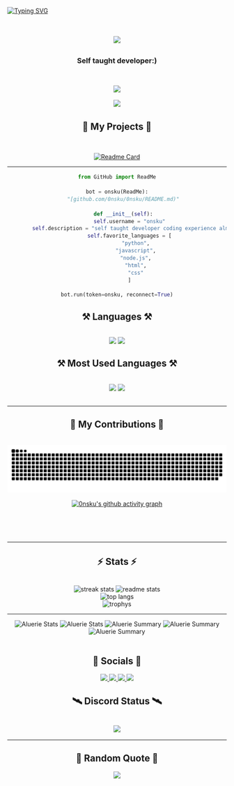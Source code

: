 [![Typing SVG](https://readme-typing-svg.herokuapp.com?font=Kanit&size=35&duration=2000&pause=500&color=F75C5C&width=435&lines=hello+user;welcome+to+my\'+profile)](https://github.com/0nsku/)


<h1 align="center">
    <img src="https://readme-typing-svg.herokuapp.com/?font=Righteous&size=35&center=true&vCenter=true&width=500&height=70&duration=4000&lines=Hi+There!+👋;+I'm+Onsku!;" />
</h1>

<h3 align="center">Self taught developer:)</h3>

<br/>

</p>
<p align="center">  
<img src="https://komarev.com/ghpvc/?username=0nsku">
</p>
 
<div align="center"> 
<img src="https://i.pinimg.com/originals/e2/b0/92/e2b092cf807838772079a06f64dabcce.gif" width="300"/>
  </a>
</div>

<h2 align="center">📁 My Projects 📁</h2>
<br/>
<div align="center">
	
[![Readme Card](https://github-readme-stats.vercel.app/api/pin/?username=0nsku&repo=Kuromi&theme=tokyonight)](https://github.com/0nsku/Kuromi)
<hr/>


```py
from GitHub import ReadMe

bot = onsku(ReadMe):
    "[github.com/0nsku/0nsku/README.md)"

    def __init__(self):
        self.username = "onsku"
        self.description = "self taught developer coding experience almost 5years"
        self.favorite_languages = [
            "python",
            "javascript",
            "node.js",
            "html",
            "css"
        ]

bot.run(token=onsku, reconnect=True)
```
</div>


 
<h2 align="center">⚒️ Languages ⚒️</h2>
<br/>
<div align="center">
    <img src="https://skillicons.dev/icons?i=,html,css,vscode,github,tailwind,git,php,lua" />
    <img src="https://skillicons.dev/icons?i=nodejs,python,javascript,typescript,mongodb,c,java,nextjs,mysql,flask" /><br>
</div>

<h2 align="center">⚒️ Most Used Languages ⚒️</h2>
<br/>
<div align="center">
    <img src="https://skillicons.dev/icons?i=,html,css,php,lua" />
    <img src="https://skillicons.dev/icons?i=nodejs,python,javascript,mysql" /><br>
</div>

<br/>
<hr/>

<div align="center">
  <h2>🐍 My Contributions 🐍</h2>
  <br>
  <img alt="snake eating my contributions" src="https://raw.githubusercontent.com/salesp07/salesp07/output/github-contribution-grid-snake.svg" />
	
  [![0nsku's github activity graph](https://github-readme-activity-graph.vercel.app/graph?username=0nsku&custom_title=Activity%graph&hide_border=true&theme=react-dark)](https://github.com/0nsku/)
  
  <br/><br/><br/>
</div>

<hr/>

<h2 align="center">⚡ Stats ⚡</h2>
<br>
<div align=center>
  <img width=390 src="https://github-readme-streak-stats-salesp07.vercel.app/?user=0nsku&count_private=true&theme=react&border_radius=10" alt="streak stats"/>
  <img width=390 src="https://github-readme-stats-salesp07.vercel.app/api?username=0nsku&count_private=true&show_icons=true&theme=react&rank_icon=github&border_radius=10" alt="readme stats" />
  <br/>
  <img width=325 src="https://github-readme-stats.vercel.app/api/top-langs/?username=0nsku&show_icons=true&hide_border=true&layout=compact&langs_count=8&theme=react&&border_radius=10" alt="top langs" />
  <br/>
  <img src="https://github-profile-trophy.vercel.app/?username=0nsku&theme=darkhub&column=-1&no-bg=true" alt="trophys" />
  <br/>
</div>

<hr/>
<div align=center>

![Aluerie Stats](https://github-profile-summary-cards.vercel.app/api/cards/repos-per-language?username=0nsku&theme=github_dark&count_private=true)
![Aluerie Stats](https://github-profile-summary-cards.vercel.app/api/cards/most-commit-language?username=0nsku&theme=github_dark&count_private=true)
![Aluerie Summary](https://github-profile-summary-cards.vercel.app/api/cards/profile-details?username=0nsku&theme=github_dark&count_private=true)
![Aluerie Summary](https://github-profile-summary-cards.vercel.app/api/cards/stats?username=0nsku&theme=github_dark&count_private=true)
![Aluerie Summary](https://github-profile-summary-cards.vercel.app/api/cards/productive-time?username=0nsku&theme=github_dark)
<br/><br/>

<h2 align="center">📎  Socials  📎</h2>
	<a href="https://instagram.com/onsku.aep">
		<img src="https://img.shields.io/badge/Instagram-informational?style=social&logo=instagram"/>
	</a>
  <a href="https://www.tiktok.com/@0nsku">
		<img src="https://img.shields.io/badge/Tiktok-informational?style=social&logo=tiktok"/>
	</a>
	<a href="https://discordapp.com/users/1174797931577102512">
		<img src="https://img.shields.io/badge/Discord-information?style=social&logo=discord"/>
	</a>
	<a href="https://www.github.com/0nsku/">
		<img src="https://img.shields.io/badge/Github-informational?style=social&logo=github"/>
	</a>
    
<h2 align="center">🛰 Discord Status  🛰</h2>
<br>
<div align=center>
<img src="https://discord.c99.nl/widget/theme-1/1174797931577102512.png">
<br>

<hr/>

<h2 align="center">🧠 Random Quote 🧠</h2>
    <img src="https://readme-daily-quotes.vercel.app/api?author=Confucius&quote=A%20man%20is%20great%20not%20because%20he%20hasn't%20failed%3B%20a%20man%20is%20great%20because%20failure%20hasn't%20stopped%20him.&theme=dark&bg_color=011627&author_color=ffeb95">
</p>
